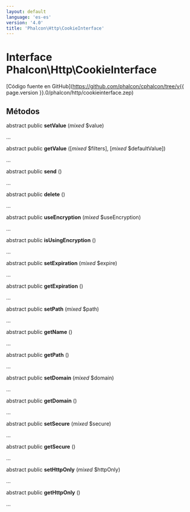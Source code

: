 ```yaml
---
layout: default
language: 'es-es'
version: '4.0'
title: 'Phalcon\Http\CookieInterface'
---
```

# Interface **Phalcon\Http\CookieInterface**

[Código fuente en GitHub](https://github.com/phalcon/cphalcon/tree/v{{ page.version }}.0/phalcon/http/cookieinterface.zep)

## Métodos

abstract public **setValue** (*mixed* $value)

...

abstract public **getValue** ([*mixed* $filters], [*mixed* $defaultValue])

...

abstract public **send** ()

...

abstract public **delete** ()

...

abstract public **useEncryption** (*mixed* $useEncryption)

...

abstract public **isUsingEncryption** ()

...

abstract public **setExpiration** (*mixed* $expire)

...

abstract public **getExpiration** ()

...

abstract public **setPath** (*mixed* $path)

...

abstract public **getName** ()

...

abstract public **getPath** ()

...

abstract public **setDomain** (*mixed* $domain)

...

abstract public **getDomain** ()

...

abstract public **setSecure** (*mixed* $secure)

...

abstract public **getSecure** ()

...

abstract public **setHttpOnly** (*mixed* $httpOnly)

...

abstract public **getHttpOnly** ()

...